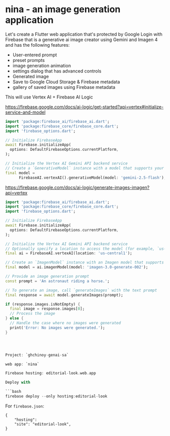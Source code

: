 # nina - an image generation application

Let's create a Flutter web application that's protected by Google Login with Firebase that is a generative ai image creator using Gemini and Imagen 4 and has the following features:

* User-entered prompt
* preset prompts
* image generation animation
* settings dialog that has advanced controls
* Generated image
* Save to Google Cloud Storage & Firebase metadata
* gallery of saved images using Firebase metadata


This will use Vertex AI + Firebase AI Logic

https://firebase.google.com/docs/ai-logic/get-started?api=vertex#initialize-service-and-model


```dart
import 'package:firebase_ai/firebase_ai.dart';
import 'package:firebase_core/firebase_core.dart';
import 'firebase_options.dart';

// Initialize FirebaseApp
await Firebase.initializeApp(
  options: DefaultFirebaseOptions.currentPlatform,
);

// Initialize the Vertex AI Gemini API backend service
// Create a `GenerativeModel` instance with a model that supports your use case
final model =
      FirebaseAI.vertexAI().generativeModel(model: 'gemini-2.5-flash');

```



https://firebase.google.com/docs/ai-logic/generate-images-imagen?api=vertex

```dart
import 'package:firebase_ai/firebase_ai.dart';
import 'package:firebase_core/firebase_core.dart';
import 'firebase_options.dart';

// Initialize FirebaseApp
await Firebase.initializeApp(
  options: DefaultFirebaseOptions.currentPlatform,
);

// Initialize the Vertex AI Gemini API backend service
// Optionally specify a location to access the model (for example, `us-central1`)
final ai = FirebaseAI.vertexAI(location: 'us-central1');

// Create an `ImagenModel` instance with an Imagen model that supports your use case
final model = ai.imagenModel(model: 'imagen-3.0-generate-002');

// Provide an image generation prompt
const prompt = 'An astronaut riding a horse.';

// To generate an image, call `generateImages` with the text prompt
final response = await model.generateImages(prompt);

if (response.images.isNotEmpty) {
  final image = response.images[0];
  // Process the image
} else {
  // Handle the case where no images were generated
  print('Error: No images were generated.');
}
```

```dart



Project: `ghchinoy-genai-sa`

web app: `nina`

Firebase hosting: editorial-look.web.app

Deploy with

```bash
firebase deploy --only hosting:editorial-look
```

For `firebase.json`:

```
{ 
    "hosting":
    "site": "editorial-look",
}
```

